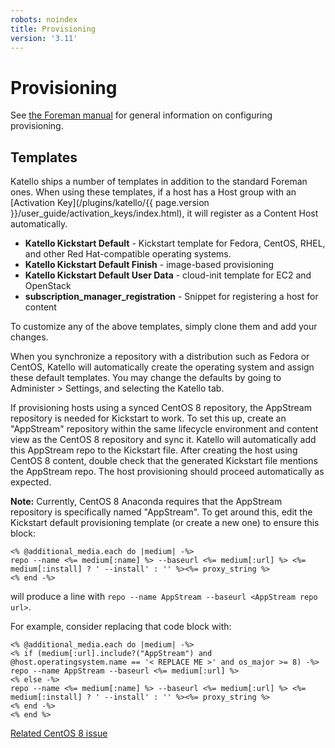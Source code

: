 ```yaml
---
robots: noindex
title: Provisioning
version: '3.11'
---
```


# Provisioning

See [the Foreman manual](http://theforeman.org/manuals/latest/index.html#4.4Provisioning) for general information on configuring provisioning.

## Templates

Katello ships a number of templates in addition to the standard Foreman ones. When using these templates, if a host has a Host group with an [Activation Key](/plugins/katello/{{ page.version }}/user_guide/activation_keys/index.html), it will register as a Content Host automatically.

  - **Katello Kickstart Default** - Kickstart template for Fedora, CentOS, RHEL, and other Red Hat-compatible operating systems.
  - **Katello Kickstart Default Finish** - image-based provisioning
  - **Katello Kickstart Default User Data** - cloud-init template for EC2 and OpenStack
  - **subscription_manager_registration** - Snippet for registering a host for content

To customize any of the above templates, simply clone them and add your changes.

When you synchronize a repository with a distribution such as Fedora or CentOS, Katello will automatically create the operating system and assign these default templates.  You may change the defaults by going to Administer > Settings, and selecting the Katello tab.

If provisioning hosts using a synced CentOS 8 repository, the AppStream repository is needed for Kickstart to work.  To set this up, create an "AppStream" repository within the same lifecycle environment and content view as the CentOS 8 repository and sync it.  Katello will automatically add this AppStream repo to the Kickstart file.  After creating the host using CentOS 8 content, double check that the generated Kickstart file mentions the AppStream repo.  The host provisioning should proceed automatically as expected.

**Note:** Currently, CentOS 8 Anaconda requires that the AppStream repository is specifically named "AppStream".  To get around this, edit the Kickstart default provisioning template (or create a new one) to ensure this block:

```erb
<% @additional_media.each do |medium| -%>
repo --name <%= medium[:name] %> --baseurl <%= medium[:url] %> <%= medium[:install] ? ' --install' : '' %><%= proxy_string %>
<% end -%>
```

will produce a line with `repo --name AppStream --baseurl <AppStream repo url>`.

For example, consider replacing that code block with:

```erb
<% @additional_media.each do |medium| -%>
<% if (medium[:url].include?("AppStream") and @host.operatingsystem.name == '< REPLACE ME >' and os_major >= 8) -%>
repo --name AppStream --baseurl <%= medium[:url] %>
<% else -%>
repo --name <%= medium[:name] %> --baseurl <%= medium[:url] %> <%= medium[:install] ? ' --install' : '' %><%= proxy_string %>
<% end -%>
<% end %>
```

[Related CentOS 8 issue](https://bugs.centos.org/view.php?id=16470)
